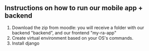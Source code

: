 ## Instructions on how to run our mobile app + backend

1. Download the zip from moodle: you will receive a folder with our backend "backend", and our frontend "my-ra-app"
2. Create virtual environment based on your OS's commands.
3. Install django

